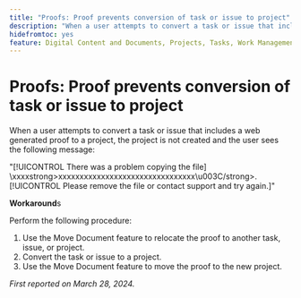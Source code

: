 ```yaml
---
title: "Proofs: Proof prevents conversion of task or issue to project"
description: "When a user attempts to convert a task or issue that includes a web generated proof to a project, the project is not created and the user sees a message. A workaround is available."
hidefromtoc: yes
feature: Digital Content and Documents, Projects, Tasks, Work Management
---
```


# Proofs: Proof prevents conversion of task or issue to project

When a user attempts to convert a task or issue that includes a web generated proof to a project, the project is not created and the user sees the following message:

"[!UICONTROL There was a problem copying the file] \xxxxstrong>xxxxxxxxxxxxxxxxxxxxxxxxxxxxxxxx\u003C\/strong>. [!UICONTROL Please remove the file or contact support and try again.]"

**Workaround**s

Perform the following procedure:

1. Use the Move Document feature to relocate the proof to another task, issue, or project.
2. Convert the task or issue to a project.
3. Use the Move Document feature to move the proof to the new project.

_First reported on March 28, 2024._

    